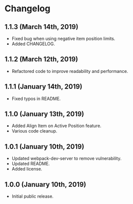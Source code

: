 # Changelog
## 1.1.3 (March 14th, 2019)
- Fixed bug when using negative item position limits.
- Added CHANGELOG.

## 1.1.2 (March 12th, 2019)
- Refactored code to improve readability and performance.

## 1.1.1 (January 14th, 2019)
- Fixed typos in README.

## 1.1.0 (January 13th, 2019)
- Added Align Item on Active Position feature.
- Various code cleanup.

## 1.0.1 (January 10th, 2019)
- Updated webpack-dev-server to remove vulnerability.
- Updated README.
- Added license.

## 1.0.0 (January 10th, 2019)
- Initial public release.